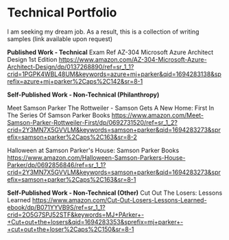 # Technical Portfolio
I am seeking my dream job. As a result, this is a collection of writing samples (link available upon request)









**Published Work - Technical**
Exam Ref AZ-304 Microsoft Azure Architect Design 1st Edition
https://www.amazon.com/AZ-304-Microsoft-Azure-Architect-Design/dp/0137268890/ref=sr_1_1?crid=1PGPK4WBL48UM&keywords=azure+mj+parker&qid=1694283138&sprefix=azure+mj+parker%2Caps%2C142&sr=8-1



**Self-Published Work - Non-Technical (Philanthropy)**

Meet Samson Parker The Rottweiler - Samson Gets A New Home: First In The Series Of Samson Parker Books
https://www.amazon.com/Meet-Samson-Parker-Rottweiler-First/dp/0692731520/ref=sr_1_2?crid=2Y3MN7X5GVVLM&keywords=samson+parker&qid=1694283273&sprefix=samson+parker%2Caps%2C163&sr=8-2

Halloween at Samson Parker's House: Samson Parker Books
https://www.amazon.com/Halloween-Samson-Parkers-House-Parker/dp/0692856846/ref=sr_1_1?crid=2Y3MN7X5GVVLM&keywords=samson+parker&qid=1694283273&sprefix=samson+parker%2Caps%2C163&sr=8-1

**Self-Published Work - Non-Technical (Other)**
Cut Out The Losers: Lessons Learned
https://www.amazon.com/Cut-Out-Losers-Lessons-Learned-ebook/dp/B071YYVB9S/ref=sr_1_1?crid=2O5G7SPJ52STF&keywords=MJ+PArker+-+Cut+out+the+losers&qid=1694283353&sprefix=mj+parker+-+cut+out+the+loser%2Caps%2C150&sr=8-1
